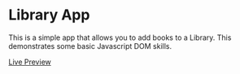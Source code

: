 # Library App

This is a simple app that allows you to add books to a Library. This demonstrates some basic Javascript DOM skills.

[Live Preview](https://jalcyon.github.io/JS-LibraryApp/)
